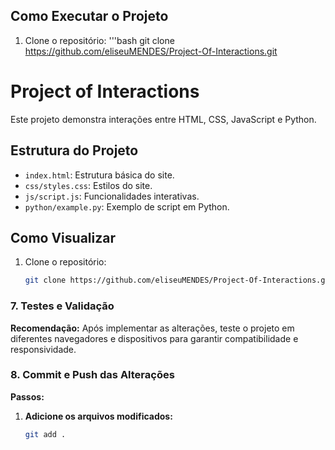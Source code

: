 ## Como Executar o Projeto
1. Clone o repositório:
   '''bash
   git clone https://github.com/eliseuMENDES/Project-Of-Interactions.git

# Project of Interactions

Este projeto demonstra interações entre HTML, CSS, JavaScript e Python.

## Estrutura do Projeto

- `index.html`: Estrutura básica do site.
- `css/styles.css`: Estilos do site.
- `js/script.js`: Funcionalidades interativas.
- `python/example.py`: Exemplo de script em Python.

## Como Visualizar

1. Clone o repositório:
   ```bash
   git clone https://github.com/eliseuMENDES/Project-Of-Interactions.git

### 7. Testes e Validação

**Recomendação:**
Após implementar as alterações, teste o projeto em diferentes navegadores e dispositivos para garantir compatibilidade e responsividade.

### 8. Commit e Push das Alterações

**Passos:**
1. **Adicione os arquivos modificados:**
   ```bash
   git add .